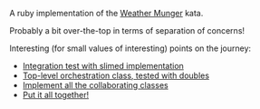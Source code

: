 A ruby implementation of the [Weather Munger](http://codekata.com/kata/kata04-data-munging/) kata.

Probably a bit over-the-top in terms of separation of concerns!

Interesting (for small values of interesting) points on the journey:

* [Integration test with slimed implementation](https://github.com/kerryb/weather-munger-ruby/tree/a2c41e5)
* [Top-level orchestration class, tested with doubles](https://github.com/kerryb/weather-munger-ruby/tree/0e55d8b)
* [Implement all the collaborating classes](https://github.com/kerryb/weather-munger-ruby/tree/94f71a1)
* [Put it all together!](https://github.com/kerryb/weather-munger-ruby/tree/69f7119)
